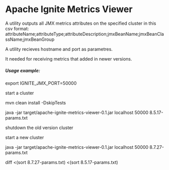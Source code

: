 # Apache Ignite Metrics Viewer

A utility outputs all JMX metrics attributes on the specified cluster in this csv format:
attributeName;attributeType;attributeDescription;jmxBeanName;jmxBeanClassName;jmxBeanGroup

A utility recieves hostname and port as parametres.

It needed for receiving metrics that added in newer versions.

##### Usage example:
export IGNITE_JMX_PORT=50000

start a cluster

mvn clean install -DskipTests

java -jar target/apache-ignite-metrics-viewer-0.1.jar localhost 50000 8.5.17-params.txt

shutdown the old version cluster

start a new cluster

java -jar target/apache-ignite-metrics-viewer-0.1.jar localhost 50000 8.7.27-params.txt

diff <(sort 8.7.27-params.txt) <(sort 8.5.17-params.txt)
